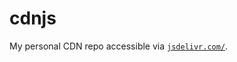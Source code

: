 # cdnjs
My personal CDN repo accessible via [`jsdelivr.com/`](https://cdn.jsdelivr.net/gh/jkampich1411/cdnjs/README.md).
